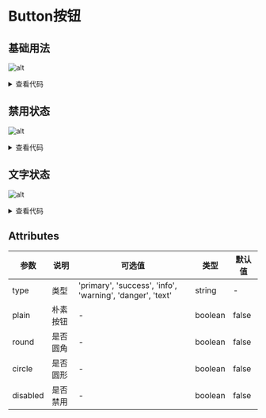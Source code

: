 # Button按钮




## 基础用法

![alt](https://p3-juejin.byteimg.com/tos-cn-i-k3u1fbpfcp/616301c0e08640e791a0ca886c0810ca~tplv-k3u1fbpfcp-zoom-in-crop-mark:3024:0:0:0.awebp?)

<details>
<summary class="more">查看代码</summary>

 ```vue
 <template>
  <div> 
    <Row :gutter="[10,20]">
      <Button>Default</Button>
      <Button type="primary">Primary</Button>
      <Button type="success">Success</Button>
      <Button type="info">Info</Button>
      <Button type="warning">Warning</Button>
      <Button type="danger">Danger</Button>
    </Row>

    <Row :gutter="[10,20]">
      <Button plain>Plain</Button>
      <Button type="primary" plain>Primary</Button>
      <Button type="success" plain>Success</Button>
      <Button type="info" plain>Info</Button>
      <Button type="warning" plain>Warning</Button>
      <Button type="danger" plain>Danger</Button>
    </Row>

    <Row :gutter="[10,20]">
      <Button round>Round</Button>
      <Button type="primary" round>Primary</Button>
      <Button type="success" round>Success</Button>
      <Button type="info" round>Info</Button>
      <Button type="warning" round>Warning</Button>
      <Button type="danger" round>Danger</Button>
    </Row>

    <Row :gutter="[10,20]">
      <Button :icon="Search" circle />
      <Button type="primary" :icon="Edit" circle />
      <Button type="success" :icon="Check" circle />
      <Button type="info" :icon="Message" circle />
      <Button type="warning" :icon="Star" circle />
      <Button type="danger" :icon="Delete" circle />
    </Row>
  </div>
</template>

<script lang="ts" setup>

import { Button,Row } from "zgy-ui";

</script>
```
</details>

## 禁用状态
![alt](https://p3-juejin.byteimg.com/tos-cn-i-k3u1fbpfcp/f2f46ca30881488a984fc11853652169~tplv-k3u1fbpfcp-zoom-in-crop-mark:3024:0:0:0.awebp?)


<details>
<summary>查看代码</summary>

```vue
<template>
  <div>
    <Row :gutter="[10,20]">
      <Button disabled>Default</Button>
      <Button type="primary" disabled>Primary</Button>
      <Button type="success" disabled>Success</Button>
      <Button type="info" disabled>Info</Button>
      <Button type="warning" disabled>Warning</Button>
      <Button type="danger" disabled>Danger</Button>
    </Row>
  </div>
</template>

<script lang="ts" setup>
import { Button,Row } from "zgy-ui";
</script>
```
</details>



## 文字状态

![alt](https://p3-juejin.byteimg.com/tos-cn-i-k3u1fbpfcp/bec23a8c8d0a4c1ca9b3dbe47a1ffa38~tplv-k3u1fbpfcp-zoom-in-crop-mark:3024:0:0:0.awebp?)


<details>
<summary>查看代码</summary>

```vue
<template>
  <div>
    <Row :gutter="[10,20]">
      <Button type="text">Primary</Button>
    </Row>
  </div>
</template>

<script lang="ts" setup>
import { Button,Row } from "zgy-ui";
</script>
```
</details>

## Attributes

| 参数| 说明 |可选值|类型|默认值| 
|-----| ----|-----|---|-------|
| type| 类型 | 'primary', 'success', 'info', 'warning', 'danger', 'text'|string|- |
| plain|朴素按钮| - |boolean| false |
|round|是否圆角| - |boolean| false |
|circle|是否圆形| - |boolean| false |
|disabled|是否禁用| - |boolean| false |